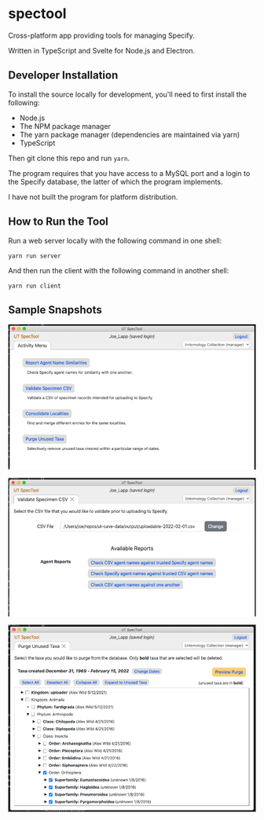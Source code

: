 # spectool

Cross-platform app providing tools for managing Specify.

Written in TypeScript and Svelte for Node.js and Electron.

## Developer Installation

To install the source locally for development, you'll need to first install the following:

- Node.js
- The NPM package manager
- The yarn package manager (dependencies are maintained via yarn)
- TypeScript

Then git clone this repo and run `yarn`.

The program requires that you have access to a MySQL port and a login to the Specify database, the latter of which the program implements.

I have not built the program for platform distribution.

## How to Run the Tool

Run a web server locally with the following command in one shell:

```
yarn run server
```

And then run the client with the following command in another shell:

```
yarn run client
```

## Sample Snapshots

![Activity Menu](./samples/SpecTool%20Activity%20Menu.png)

![AVailable CSV Reports](./samples/SpecTool%20CSV%20Reports.png)

![Tool for purging unused taxa](./samples/SpecTool%20Purge%20Taxa.png)
